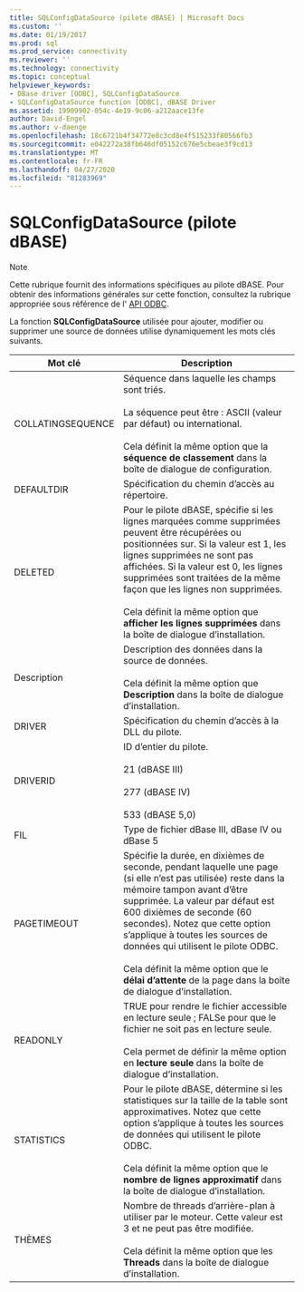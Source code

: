 ```yaml
---
title: SQLConfigDataSource (pilote dBASE) | Microsoft Docs
ms.custom: ''
ms.date: 01/19/2017
ms.prod: sql
ms.prod_service: connectivity
ms.reviewer: ''
ms.technology: connectivity
ms.topic: conceptual
helpviewer_keywords:
- DBase driver [ODBC], SQLConfigDataSource
- SQLConfigDataSource function [ODBC], dBASE Driver
ms.assetid: 19909902-054c-4e19-9c06-a212aace13fe
author: David-Engel
ms.author: v-daenge
ms.openlocfilehash: 18c6721b4f34772e8c3cd8e4f515233f80566fb3
ms.sourcegitcommit: e042272a38fb646df05152c676e5cbeae3f9cd13
ms.translationtype: MT
ms.contentlocale: fr-FR
ms.lasthandoff: 04/27/2020
ms.locfileid: "81283969"
---
```

# <a name="sqlconfigdatasource-dbase-driver"></a>SQLConfigDataSource (pilote dBASE)
> [!NOTE]  
>  Cette rubrique fournit des informations spécifiques au pilote dBASE. Pour obtenir des informations générales sur cette fonction, consultez la rubrique appropriée sous référence de l' [API ODBC](../../odbc/reference/syntax/odbc-api-reference.md).  
  
 La fonction **SQLConfigDataSource** utilisée pour ajouter, modifier ou supprimer une source de données utilise dynamiquement les mots clés suivants.  
  
|Mot clé|Description|  
|-------------|-----------------|  
|COLLATINGSEQUENCE|Séquence dans laquelle les champs sont triés.<br /><br /> La séquence peut être : ASCII (valeur par défaut) ou international.<br /><br /> Cela définit la même option que la **séquence de classement** dans la boîte de dialogue de configuration.|  
|DEFAULTDIR|Spécification du chemin d’accès au répertoire.|  
|DELETED|Pour le pilote dBASE, spécifie si les lignes marquées comme supprimées peuvent être récupérées ou positionnées sur. Si la valeur est 1, les lignes supprimées ne sont pas affichées. Si la valeur est 0, les lignes supprimées sont traitées de la même façon que les lignes non supprimées.<br /><br /> Cela définit la même option que **afficher les lignes supprimées** dans la boîte de dialogue d’installation.|  
|Description|Description des données dans la source de données.<br /><br /> Cela définit la même option que **Description** dans la boîte de dialogue d’installation.|  
|DRIVER|Spécification du chemin d’accès à la DLL du pilote.|  
|DRIVERID|ID d’entier du pilote.<br /><br /> 21 (dBASE III)<br /><br /> 277 (dBASE IV)<br /><br /> 533 (dBASE 5,0)|  
|FIL|Type de fichier dBase III, dBase IV ou dBase 5|  
|PAGETIMEOUT|Spécifie la durée, en dixièmes de seconde, pendant laquelle une page (si elle n’est pas utilisée) reste dans la mémoire tampon avant d’être supprimée. La valeur par défaut est 600 dixièmes de seconde (60 secondes). Notez que cette option s’applique à toutes les sources de données qui utilisent le pilote ODBC.<br /><br /> Cela définit la même option que le **délai d’attente** de la page dans la boîte de dialogue d’installation.|  
|READONLY|TRUE pour rendre le fichier accessible en lecture seule ; FALSe pour que le fichier ne soit pas en lecture seule.<br /><br /> Cela permet de définir la même option en **lecture seule** dans la boîte de dialogue d’installation.|  
|STATISTICS|Pour le pilote dBASE, détermine si les statistiques sur la taille de la table sont approximatives. Notez que cette option s’applique à toutes les sources de données qui utilisent le pilote ODBC.<br /><br /> Cela définit la même option que le **nombre de lignes approximatif** dans la boîte de dialogue d’installation.|  
|THÈMES|Nombre de threads d’arrière-plan à utiliser par le moteur. Cette valeur est 3 et ne peut pas être modifiée.<br /><br /> Cela définit la même option que les **Threads** dans la boîte de dialogue d’installation.|

